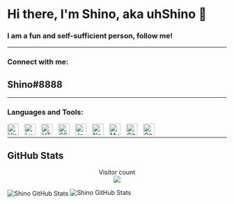 # Hi there, I'm Shino, aka uhShino 👋 
<h3> I am a fun and self-sufficient person, follow me!</h3>

<hr>

### Connect with me:

<h2> Shino#8888 </h2>

<hr>

### Languages and Tools:

<img align="left" alt="Visual Studio Code" width="26px" src="https://cdn.jsdelivr.net/gh/devicons/devicon/icons/vscode/vscode-original.svg" style="padding-right:10px;" />
<img align="left" alt="Lua" width="26px" src="https://cdn.jsdelivr.net/gh/devicons/devicon/icons/lua/lua-plain.svg" style="padding-right:10px;" />
<img align="left" alt="HTML5" width="26px" src="https://cdn.jsdelivr.net/gh/devicons/devicon/icons/html5/html5-original.svg" style="padding-right:10px;" />
<img align="left" alt="CSS3" width="26px" src="https://cdn.jsdelivr.net/gh/devicons/devicon/icons/css3/css3-original.svg" style="padding-right:10px;" />
<img align="left" alt="JavaScript" width="26px" src="https://cdn.jsdelivr.net/gh/devicons/devicon/icons/javascript/javascript-original.svg" style="padding-right:10px;" />
<img align="left" alt="Node.JS" width="26px" src="https://cdn.jsdelivr.net/gh/devicons/devicon/icons/nodejs/nodejs-plain.svg" style="padding-right:10px;" />
<img align="left" alt="MySQL" width="26px" src="https://cdn.jsdelivr.net/gh/devicons/devicon/icons/mysql/mysql-original.svg" style="padding-right:10px;" />
<img align="left" alt="Git" width="26px" src="https://cdn.jsdelivr.net/gh/devicons/devicon/icons/git/git-original.svg" style="padding-right:10px;" />
<img align="left" alt="GitHub" width="26px" src="https://user-images.githubusercontent.com/3369400/139447912-e0f43f33-6d9f-45f8-be46-2df5bbc91289.png" style="padding-right:10px;" />

</br>
<hr>

## GitHub Stats

<p align="center"> 
  Visitor count<br>
  <img src="https://profile-counter.glitch.me/uhShino/count.svg" />
</p>

<img align="center" alt="Shino GitHub Stats" src="https://github-readme-stats.vercel.app/api?username=uhShino&show_icons=true&hide_border=false&icon_color=FFE400&theme=dark&border_color=black" />
<img alt="Shino GitHub Stats" src="https://github-profile-trophy.vercel.app/?username=uhShino&theme=dark"/>
